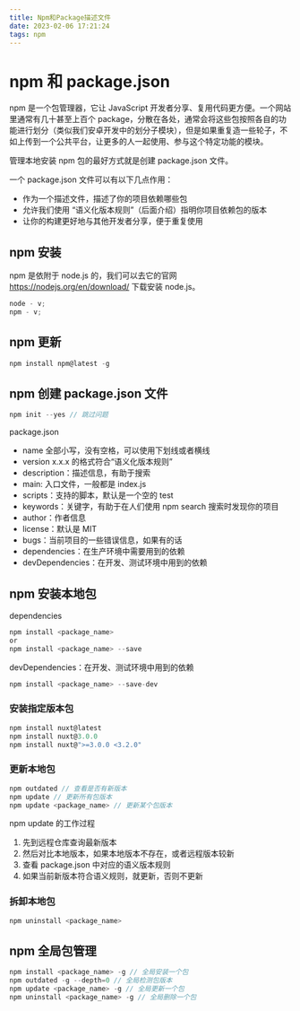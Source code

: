 ```yaml
---
title: Npm和Package描述文件
date: 2023-02-06 17:21:24
tags: npm
---
```


# npm 和 package.json

npm 是一个包管理器，它让 JavaScript 开发者分享、复用代码更方便。一个网站里通常有几十甚至上百个 package，分散在各处，通常会将这些包按照各自的功能进行划分（类似我们安卓开发中的划分子模块），但是如果重复造一些轮子，不如上传到一个公共平台，让更多的人一起使用、参与这个特定功能的模块。

管理本地安装 npm 包的最好方式就是创建 package.json 文件。

一个 package.json 文件可以有以下几点作用：

-   作为一个描述文件，描述了你的项目依赖哪些包
-   允许我们使用 “语义化版本规则”（后面介绍）指明你项目依赖包的版本
-   让你的构建更好地与其他开发者分享，便于重复使用

## npm 安装

npm 是依附于 node.js 的，我们可以去它的官网 <https://nodejs.org/en/download/> 下载安装 node.js。

```js
node - v;
npm - v;
```

## npm 更新

```js
npm install npm@latest -g
```

## npm 创建 package.json 文件

```js
npm init --yes // 跳过问题
```

package.json

-   name 全部小写，没有空格，可以使用下划线或者横线
-   version x.x.x 的格式符合“语义化版本规则”
-   description：描述信息，有助于搜索
-   main: 入口文件，一般都是 index.js
-   scripts：支持的脚本，默认是一个空的 test
-   keywords：关键字，有助于在人们使用 npm search 搜索时发现你的项目
-   author：作者信息
-   license：默认是 MIT
-   bugs：当前项目的一些错误信息，如果有的话
-   dependencies：在生产环境中需要用到的依赖
-   devDependencies：在开发、测试环境中用到的依赖

## npm 安装本地包

dependencies

```js
npm install <package_name>
or
npm install <package_name> --save
```

devDependencies：在开发、测试环境中用到的依赖

```js
npm install <package_name> --save-dev
```

### 安装指定版本包

```js
npm install nuxt@latest
npm install nuxt@3.0.0
npm install nuxt@">=3.0.0 <3.2.0"
```

### 更新本地包

```js
npm outdated // 查看是否有新版本
npm update // 更新所有包版本
npm update <package_name> // 更新某个包版本
```

npm update 的工作过程

1. 先到远程仓库查询最新版本
2. 然后对比本地版本，如果本地版本不存在，或者远程版本较新
3. 查看 package.json 中对应的语义版本规则
4. 如果当前新版本符合语义规则，就更新，否则不更新

### 拆卸本地包

```js
npm uninstall <package_name>
```

## npm 全局包管理

```js
npm install <package_name> -g // 全局安装一个包
npm outdated -g --depth=0 // 全局检测包版本
npm update <package_name> -g // 全局更新一个包
npm uninstall <package_name> -g // 全局删除一个包
```
